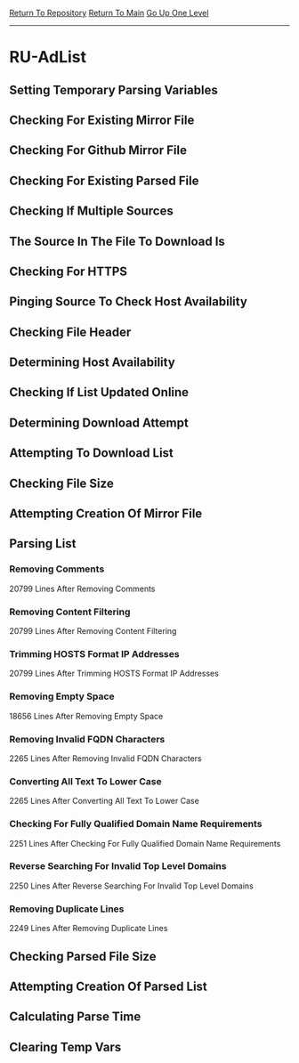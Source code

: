 [Return To Repository](https://github.com/deathbybandaid/piholeparser/)
[Return To Main](https://github.com/deathbybandaid/piholeparser/blob/master/RecentRunLogs/Mainlog.md)
[Go Up One Level](https://github.com/deathbybandaid/piholeparser/blob/master/RecentRunLogs/TopLevelScripts/30-Processing-External-Blacklists.md)
____________________________________
# RU-AdList
## Setting Temporary Parsing Variables
## Checking For Existing Mirror File
## Checking For Github Mirror File
## Checking For Existing Parsed File
## Checking If Multiple Sources
## The Source In The File To Download Is
## Checking For HTTPS
## Pinging Source To Check Host Availability
## Checking File Header
## Determining Host Availability
## Checking If List Updated Online
## Determining Download Attempt
## Attempting To Download List
## Checking File Size
## Attempting Creation Of Mirror File
## Parsing List
### Removing Comments
20799 Lines After Removing Comments
### Removing Content Filtering
20799 Lines After Removing Content Filtering
### Trimming HOSTS Format IP Addresses
20799 Lines After Trimming HOSTS Format IP Addresses
### Removing Empty Space
18656 Lines After Removing Empty Space
### Removing Invalid FQDN Characters
2265 Lines After Removing Invalid FQDN Characters
### Converting All Text To Lower Case
2265 Lines After Converting All Text To Lower Case
### Checking For Fully Qualified Domain Name Requirements
2251 Lines After Checking For Fully Qualified Domain Name Requirements
### Reverse Searching For Invalid Top Level Domains
2250 Lines After Reverse Searching For Invalid Top Level Domains
### Removing Duplicate Lines
2249 Lines After Removing Duplicate Lines
## Checking Parsed File Size
## Attempting Creation Of Parsed List
## Calculating Parse Time
## Clearing Temp Vars
